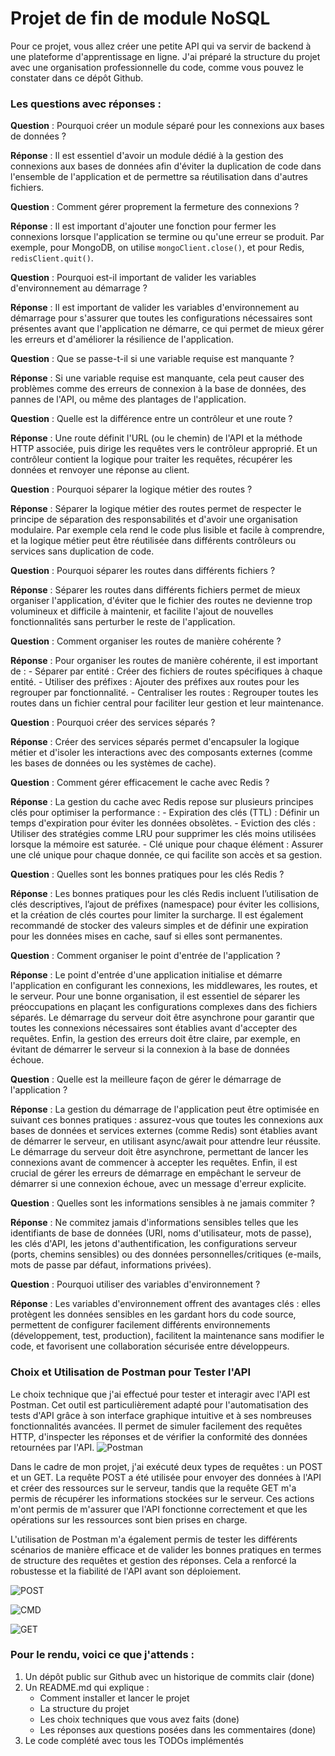 # Projet de fin de module NoSQL

Pour ce projet, vous allez créer une petite API qui va servir de backend à une plateforme d'apprentissage en ligne. J'ai préparé la structure du projet avec une organisation professionnelle du code, comme vous pouvez le constater dans ce dépôt Github.

### Les questions avec réponses :

**Question** : Pourquoi créer un module séparé pour les connexions aux bases de données ?

**Réponse** : Il est essentiel d'avoir un module dédié à la gestion des connexions aux bases de données afin d'éviter la duplication de code dans l'ensemble de l'application et de permettre sa réutilisation dans d'autres fichiers.

**Question** : Comment gérer proprement la fermeture des connexions ?

**Réponse** : Il est important d'ajouter une fonction pour fermer les connexions lorsque l'application se termine ou qu'une erreur se produit. Par exemple, pour MongoDB, on utilise `mongoClient.close()`, et pour Redis, `redisClient.quit()`.

**Question** : Pourquoi est-il important de valider les variables d'environnement au démarrage ?

**Réponse** : Il est important de valider les variables d'environnement au démarrage pour s'assurer que toutes les configurations nécessaires sont présentes avant que l'application ne démarre, ce qui permet de mieux gérer les erreurs et d'améliorer la résilience de l'application.

**Question** : Que se passe-t-il si une variable requise est manquante ?

**Réponse** : Si une variable requise est manquante, cela peut causer des problèmes comme des erreurs de connexion à la base de données, des pannes de l'API, ou même des plantages de l'application.

**Question** : Quelle est la différence entre un contrôleur et une route ?

**Réponse** : Une route définit l'URL (ou le chemin) de l'API et la méthode HTTP associée, puis dirige les requêtes vers le contrôleur approprié. Et un contrôleur contient la logique pour traiter les requêtes, récupérer les données et renvoyer une réponse au client.

**Question** : Pourquoi séparer la logique métier des routes ?

**Réponse** : Séparer la logique métier des routes permet de respecter le principe de séparation des responsabilités et d'avoir une organisation modulaire. Par exemple cela rend le code plus lisible et facile à comprendre, et la logique métier peut être réutilisée dans différents contrôleurs ou services sans duplication de code.

**Question** : Pourquoi séparer les routes dans différents fichiers ?

**Réponse** : Séparer les routes dans différents fichiers permet de mieux organiser l'application, d'éviter que le fichier des routes ne devienne trop volumineux et difficile à maintenir, et facilite l'ajout de nouvelles fonctionnalités sans perturber le reste de l'application.

**Question** : Comment organiser les routes de manière cohérente ?

**Réponse** : Pour organiser les routes de manière cohérente, il est important de : - Séparer par entité : Créer des fichiers de routes spécifiques à chaque entité. - Utiliser des préfixes : Ajouter des préfixes aux routes pour les regrouper par fonctionnalité. - Centraliser les routes : Regrouper toutes les routes dans un fichier central pour faciliter leur gestion et leur maintenance.

**Question** : Pourquoi créer des services séparés ?

**Réponse** : Créer des services séparés permet d'encapsuler la logique métier et d'isoler les interactions avec des composants externes (comme les bases de données ou les systèmes de cache).

**Question** : Comment gérer efficacement le cache avec Redis ?

**Réponse** : La gestion du cache avec Redis repose sur plusieurs principes clés pour optimiser la performance : - Expiration des clés (TTL) : Définir un temps d'expiration pour éviter les données obsolètes. - Eviction des clés : Utiliser des stratégies comme LRU pour supprimer les clés moins utilisées lorsque la mémoire est saturée. - Clé unique pour chaque élément : Assurer une clé unique pour chaque donnée, ce qui facilite son accès et sa gestion.

**Question** : Quelles sont les bonnes pratiques pour les clés Redis ?

**Réponse** : Les bonnes pratiques pour les clés Redis incluent l’utilisation de clés descriptives, l’ajout de préfixes (namespace) pour éviter les collisions, et la création de clés courtes pour limiter la surcharge. Il est également recommandé de stocker des valeurs simples et de définir une expiration pour les données mises en cache, sauf si elles sont permanentes.

**Question** : Comment organiser le point d'entrée de l'application ?

**Réponse** : Le point d'entrée d'une application initialise et démarre l'application en configurant les connexions, les middlewares, les routes, et le serveur. Pour une bonne organisation, il est essentiel de séparer les préoccupations en plaçant les configurations complexes dans des fichiers séparés. Le démarrage du serveur doit être asynchrone pour garantir que toutes les connexions nécessaires sont établies avant d'accepter des requêtes. Enfin, la gestion des erreurs doit être claire, par exemple, en évitant de démarrer le serveur si la connexion à la base de données échoue.

**Question** : Quelle est la meilleure façon de gérer le démarrage de l'application ?

**Réponse** : La gestion du démarrage de l'application peut être optimisée en suivant ces bonnes pratiques : assurez-vous que toutes les connexions aux bases de données et services externes (comme Redis) sont établies avant de démarrer le serveur, en utilisant async/await pour attendre leur réussite. Le démarrage du serveur doit être asynchrone, permettant de lancer les connexions avant de commencer à accepter les requêtes. Enfin, il est crucial de gérer les erreurs de démarrage en empêchant le serveur de démarrer si une connexion échoue, avec un message d'erreur explicite.

**Question** : Quelles sont les informations sensibles à ne jamais commiter ?

**Réponse** : Ne commitez jamais d'informations sensibles telles que les identifiants de base de données (URI, noms d'utilisateur, mots de passe), les clés d'API, les jetons d'authentification, les configurations serveur (ports, chemins sensibles) ou des données personnelles/critiques (e-mails, mots de passe par défaut, informations privées).

**Question** : Pourquoi utiliser des variables d'environnement ?

**Réponse** : Les variables d'environnement offrent des avantages clés : elles protègent les données sensibles en les gardant hors du code source, permettent de configurer facilement différents environnements (développement, test, production), facilitent la maintenance sans modifier le code, et favorisent une collaboration sécurisée entre développeurs.

### Choix et Utilisation de Postman pour Tester l'API
Le choix technique que j'ai effectué pour tester et interagir avec l'API est Postman. Cet outil est particulièrement adapté pour l'automatisation des tests d'API grâce à son interface graphique intuitive et à ses nombreuses fonctionnalités avancées. Il permet de simuler facilement des requêtes HTTP, d'inspecter les réponses et de vérifier la conformité des données retournées par l'API.
![Postman](<Screenshot 2025-01-05 212021.png>)

Dans le cadre de mon projet, j'ai exécuté deux types de requêtes : un POST et un GET. La requête POST a été utilisée pour envoyer des données à l'API et créer des ressources sur le serveur, tandis que la requête GET m'a permis de récupérer les informations stockées sur le serveur. Ces actions m'ont permis de m'assurer que l'API fonctionne correctement et que les opérations sur les ressources sont bien prises en charge.

L'utilisation de Postman m'a également permis de tester les différents scénarios de manière efficace et de valider les bonnes pratiques en termes de structure des requêtes et gestion des réponses. Cela a renforcé la robustesse et la fiabilité de l'API avant son déploiement.

![POST](<Screenshot 2025-01-05 231204.png>)

![CMD](<Screenshot 2025-01-05 231335.png>)

![GET](<Screenshot 2025-01-05 233206.png>)

### Pour le rendu, voici ce que j'attends :
1. Un dépôt public sur Github avec un historique de commits clair (done)
2. Un README.md qui explique :
   - Comment installer et lancer le projet
   - La structure du projet
   - Les choix techniques que vous avez faits (done)
   - Les réponses aux questions posées dans les commentaires (done)
3. Le code complété avec tous les TODOs implémentés
